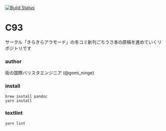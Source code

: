 [![Build Status](https://travis-ci.org/gochiusa/C93.svg?branch=master)](https://travis-ci.org/gochiusa/C93)

C93
===

サークル「きらきらアラモード」の冬コミ新刊ごちうさ本の原稿を進めていくリポジトリです

### author

街の国際バリスタエンジニア (@gomi_ninge)

### install

```
brew install pandoc
yarn install
```

### textlint

```
yarn lint
```


